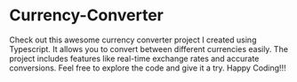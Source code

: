 # Currency-Converter
Check out this awesome currency converter project I created using Typescript. It allows you to convert between different currencies easily. The project includes features like real-time exchange rates and accurate conversions. Feel free to explore the code and give it a try. Happy Coding!!!
